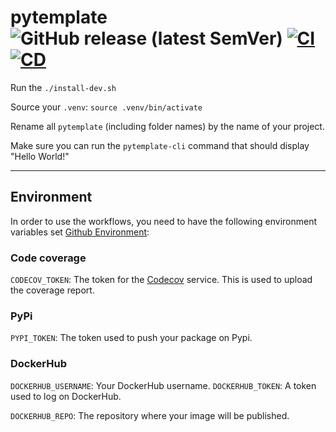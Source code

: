 # pytemplate ![GitHub release (latest SemVer)](https://img.shields.io/github/v/release/Escape-Technologies/python-project-template) [![CI](https://github.com/Escape-Technologies/python-project-template/actions/workflows/ci.yaml/badge.svg)](https://github.com/Escape-Technologies/python-project-template/actions/workflows/ci.yaml) [![CD](https://github.com/Escape-Technologies/python-project-template/actions/workflows/cd.yaml/badge.svg)](https://github.com/Escape-Technologies/python-project-template/actions/workflows/cd.yaml)

Run the `./install-dev.sh`

Source your `.venv`: `source .venv/bin/activate`

Rename all `pytemplate` (including folder names) by the name of your project.

Make sure you can run the `pytemplate-cli` command that should display "Hello World!"

---

## Environment

In order to use the workflows, you need to have the following environment variables set [Github Environment](https://docs.github.com/en/actions/deployment/targeting-different-environments/using-environments-for-deployment):

### Code coverage

`CODECOV_TOKEN`: The token for the [Codecov](https://codecov.io) service. This is used to upload the coverage report.

### PyPi

`PYPI_TOKEN`: The token used to push your package on Pypi.

### DockerHub

`DOCKERHUB_USERNAME`: Your DockerHub username.
`DOCKERHUB_TOKEN`: A token used to log on DockerHub.

`DOCKERHUB_REPO`: The repository where your image will be published.
